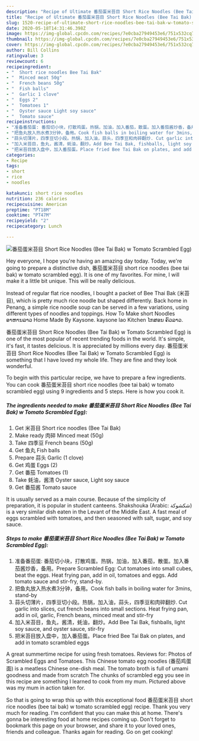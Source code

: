 ```yaml
---
description: "Recipe of Ultimate 番茄蛋米苔目 Short Rice Noodles (Bee Tai Bak) w Tomato Scrambled Egg)"
title: "Recipe of Ultimate 番茄蛋米苔目 Short Rice Noodles (Bee Tai Bak) w Tomato Scrambled Egg)"
slug: 1520-recipe-of-ultimate-short-rice-noodles-bee-tai-bak-w-tomato-scrambled-egg
date: 2020-05-18T14:31:46.398Z
image: https://img-global.cpcdn.com/recipes/7e0cba27949453e6/751x532cq70/番茄蛋米苔目-short-rice-noodles-bee-tai-bak-w-tomato-scrambled-egg-recipe-main-photo.jpg
thumbnail: https://img-global.cpcdn.com/recipes/7e0cba27949453e6/751x532cq70/番茄蛋米苔目-short-rice-noodles-bee-tai-bak-w-tomato-scrambled-egg-recipe-main-photo.jpg
cover: https://img-global.cpcdn.com/recipes/7e0cba27949453e6/751x532cq70/番茄蛋米苔目-short-rice-noodles-bee-tai-bak-w-tomato-scrambled-egg-recipe-main-photo.jpg
author: Bill Collins
ratingvalue: 3
reviewcount: 6
recipeingredient:
- "  Short rice noodles Bee Tai Bak"
- "  Minced meat 50g"
- "  French beans 50g"
- "  Fish balls"
- "  Garlic 1 clove"
- "  Eggs 2"
- "  Tomatoes 1"
- "  Oyster sauce Light soy sauce"
- "  Tomato sauce"
recipeinstructions:
- "准备番茄蛋: 番茄切小块，打散鸡蛋。热锅，加油，加入番茄，散蛋。加入番茄酱炒香，备用。Prepare Scrambled Egg: Cut tomatoes into small cubes, beat the eggs. Heat frying pan, add in oil, tomatoes and eggs. Add tomato sauce and stir-fry, stand-by."
- "把鱼丸放入热水煮3分钟，备用。Cook fish balls in boiling water for 3mins, stand-by"
- "蒜头切薄片，四季豆切小段。热锅，加入油，蒜头，四季豆和肉碎翻炒. Cut garlic into slices, cut french beans into small sections. Heat frying pan, add in oil, garlic, French beans, minced meat and stir-fry"
- "加入米苔目，鱼丸，酱清，蚝油，翻炒。Add Bee Tai Bak, fishballs, light soy sauce, and oyster sauce, stir-fry"
- "把米苔目放入盘中，加入番茄蛋。Place fried Bee Tai Bak on plates, and add in tomato scrambled eggs"
categories:
- Recipe
tags:
- short
- rice
- noodles

katakunci: short rice noodles 
nutrition: 236 calories
recipecuisine: American
preptime: "PT18M"
cooktime: "PT47M"
recipeyield: "2"
recipecategory: Lunch

---
```



![番茄蛋米苔目 Short Rice Noodles (Bee Tai Bak) w Tomato Scrambled Egg)](https://img-global.cpcdn.com/recipes/7e0cba27949453e6/751x532cq70/番茄蛋米苔目-short-rice-noodles-bee-tai-bak-w-tomato-scrambled-egg-recipe-main-photo.jpg)

Hey everyone, I hope you're having an amazing day today. Today, we're going to prepare a distinctive dish, 番茄蛋米苔目 short rice noodles (bee tai bak) w tomato scrambled egg). It is one of my favorites. For mine, I will make it a little bit unique. This will be really delicious.

Instead of regular flat rice noodles, I bought a packet of Bee Thai Bak (米苔目), which is pretty much rice noodle but shaped differently. Back home in Penang, a simple rice noodle soup can be served in a few variations, using different types of noodles and toppings. How To Make short Noodles ອາຫານລາວ Home Made By Kaysone. kaysone lao Kitchen ໄກສອນ ຄົວລາວ.

番茄蛋米苔目 Short Rice Noodles (Bee Tai Bak) w Tomato Scrambled Egg) is one of the most popular of recent trending foods in the world. It's simple, it's fast, it tastes delicious. It is appreciated by millions every day. 番茄蛋米苔目 Short Rice Noodles (Bee Tai Bak) w Tomato Scrambled Egg) is something that I have loved my whole life. They are fine and they look wonderful.


To begin with this particular recipe, we have to prepare a few ingredients. You can cook 番茄蛋米苔目 short rice noodles (bee tai bak) w tomato scrambled egg) using 9 ingredients and 5 steps. Here is how you cook it.

<!--inarticleads1-->

##### The ingredients needed to make 番茄蛋米苔目 Short Rice Noodles (Bee Tai Bak) w Tomato Scrambled Egg):

1. Get  米苔目 Short rice noodles (Bee Tai Bak)
1. Make ready  肉碎 Minced meat (50g)
1. Take  四季豆 French beans (50g)
1. Get  鱼丸 Fish balls
1. Prepare  蒜头 Garlic (1 clove)
1. Get  鸡蛋 Eggs (2)
1. Get  番茄 Tomatoes (1)
1. Take  蚝油，酱清 Oyster sauce, Light soy sauce
1. Get  番茄酱 Tomato sauce


It is usually served as a main course. Because of the simplicity of preparation, it is popular in student canteens. Shakshouka (Arabic: شكشوكة) is a very similar dish eaten in the Levant of the Middle East. A fast meal of eggs scrambled with tomatoes, and then seasoned with salt, sugar, and soy sauce. 

<!--inarticleads2-->

##### Steps to make 番茄蛋米苔目 Short Rice Noodles (Bee Tai Bak) w Tomato Scrambled Egg):

1. 准备番茄蛋: 番茄切小块，打散鸡蛋。热锅，加油，加入番茄，散蛋。加入番茄酱炒香，备用。Prepare Scrambled Egg: Cut tomatoes into small cubes, beat the eggs. Heat frying pan, add in oil, tomatoes and eggs. Add tomato sauce and stir-fry, stand-by.
1. 把鱼丸放入热水煮3分钟，备用。Cook fish balls in boiling water for 3mins, stand-by
1. 蒜头切薄片，四季豆切小段。热锅，加入油，蒜头，四季豆和肉碎翻炒. Cut garlic into slices, cut french beans into small sections. Heat frying pan, add in oil, garlic, French beans, minced meat and stir-fry
1. 加入米苔目，鱼丸，酱清，蚝油，翻炒。Add Bee Tai Bak, fishballs, light soy sauce, and oyster sauce, stir-fry
1. 把米苔目放入盘中，加入番茄蛋。Place fried Bee Tai Bak on plates, and add in tomato scrambled eggs


A great summertime recipe for using fresh tomatoes. Reviews for: Photos of Scrambled Eggs and Tomatoes. This Chinese tomato egg noodles (番茄鸡蛋面) is a meatless Chinese one-dish meal. The tomato broth is full of umami goodness and made from scratch The chunks of scrambled egg you see in this recipe are something I learned to cook from my mum. Pictured above was my mum in action taken for. 

So that is going to wrap this up with this exceptional food 番茄蛋米苔目 short rice noodles (bee tai bak) w tomato scrambled egg) recipe. Thank you very much for reading. I'm confident that you can make this at home. There's gonna be interesting food at home recipes coming up. Don't forget to bookmark this page on your browser, and share it to your loved ones, friends and colleague. Thanks again for reading. Go on get cooking!
